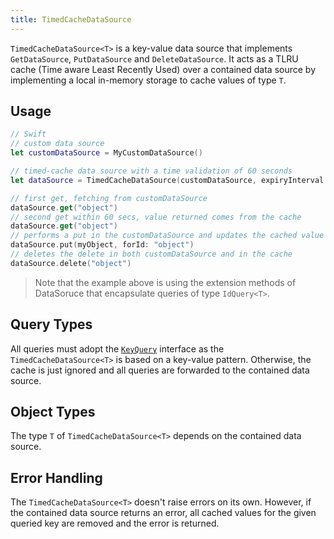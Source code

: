 ```yaml
---
title: TimedCacheDataSource
---
```


`TimedCacheDataSource<T>` is a key-value data source that implements `GetDataSource`, `PutDataSource` and `DeleteDataSource`. It acts as a TLRU cache (Time aware Least Recently Used) over a contained data source by implementing a local in-memory storage to cache values of type `T`.

## Usage

```swift
// Swift
// custom data source
let customDataSource = MyCustomDataSource()

// timed-cache data source with a time validation of 60 seconds
let dataSource = TimedCacheDataSource(customDataSource, expiryInterval: 60)

// first get, fetching from customDataSource
dataSource.get("object") 
// second get within 60 secs, value returned comes from the cache
dataSource.get("object") 
// performs a put in the customDataSource and updates the cached value
dataSource.put(myObject, forId: "object") 
// deletes the delete in both customDataSource and in the cache
dataSource.delete("object")
```

>Note that the example above is using the extension methods of DataSoruce that encapsulate queries of type `IdQuery<T>`.

## Query Types

All queries must adopt the [`KeyQuery`](query.md) interface as the `TimedCacheDataSource<T>` is based on a key-value pattern. Otherwise, the cache is just ignored and all queries are forwarded to the contained data source.

## Object Types

The type `T` of `TimedCacheDataSource<T>` depends on the contained data source.

## Error Handling

The `TimedCacheDataSource<T>` doesn't raise errors on its own. However, if the contained data source returns an error, all cached values for the given queried key are removed and the error is returned.
